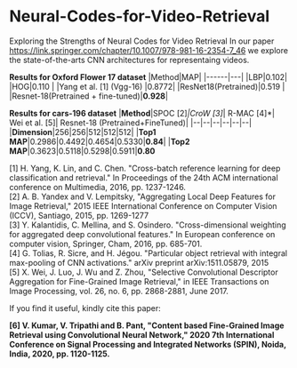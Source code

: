 # Neural-Codes-for-Video-Retrieval
Exploring the Strengths of Neural Codes for Video Retrieval
In our paper https://link.springer.com/chapter/10.1007/978-981-16-2354-7_46 we explore the state-of-the-arts CNN architectures for representaing videos.

**Results for Oxford Flower 17 dataset**
|Method|MAP|
|------|---|
|LBP|0.102|
|HOG|0.110 |
|Yang et al. [1] (Vgg-16) |0.8772|
|ResNet18(Pretrained)|0.519 |
|Resnet-18(Pretrained + fine-tuned)|**0.928**|


**Results for cars-196 dataset**
|**Method**|SPOC [2]*|CroW [3]*| R-MAC [4]*| Wei et al. [5]| Resnet-18 (Pretrained+FineTuned)|
|--|--|--|--|--|--|
|**Dimension**|256|256|512|512|512|
|**Top1 MAP**|0.2986|0.4492|0.4654|0.5330|**0.84**|
|**Top2 MAP**|0.3623|0.5118|0.5298|0.5911|**0.80**


[1] H. Yang, K. Lin, and C. Chen. "Cross-batch reference learning for deep classification and retrieval." In Proceedings of the 24th ACM international conference on Multimedia, 2016, pp. 1237-1246.\
[2] A. B. Yandex and V. Lempitsky, "Aggregating Local Deep Features for Image Retrieval," 2015 IEEE International Conference on Computer Vision (ICCV), Santiago, 2015, pp. 1269-1277\
[3] Y. Kalantidis, C. Mellina, and S. Osindero. "Cross-dimensional weighting for aggregated deep convolutional features." In European
conference on computer vision, Springer, Cham, 2016, pp. 685-701.\
[4] G. Tolias, R. Sicre, and H. Jégou. "Particular object retrieval with integral max-pooling of CNN activations." arXiv preprint arXiv:1511.05879, 2015\
[5] X. Wei, J. Luo, J. Wu and Z. Zhou, "Selective Convolutional Descriptor Aggregation for Fine-Grained Image Retrieval," in IEEE Transactions on Image Processing, vol. 26, no. 6, pp. 2868-2881, June 2017.


If you find it useful, kindly cite this paper:

**[6] V. Kumar, V. Tripathi and B. Pant, "Content based Fine-Grained Image Retrieval using Convolutional Neural Network," 2020 7th International Conference on Signal Processing and Integrated Networks (SPIN), Noida, India, 2020, pp. 1120-1125.**
